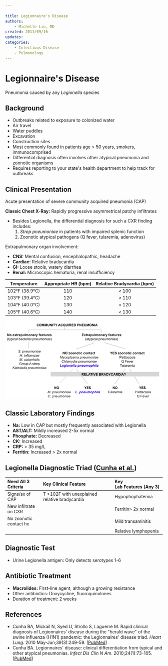 ```yaml
---

title: Legionnaire's Disease
authors:
    - Michelle Lin, MD
created: 2011/09/16
updates:
categories:
    - Infectious Disease
    - Pulmonology
---
```


# Legionnaire's Disease

Pneumonia caused by any _Legionella_ species

## Background

- Outbreaks related to exposure to colonized water
- Air travel
- Water puddles
- Excavation
- Construction sites
- Most commonly found in patients age > 50 years, smokers, immunocomprised
- Differential diagnosis often involves other atypical pneumonia and zoonotic organisms 
- Requires reporting to your state's health department to help track for outbreaks

## Clinical Presentation

Acute presentation of severe community acquired pneumonia (CAP) 

**Classic Chest X-Ray:** Rapidly progressive asymmetrical patchy infiltrates

- Besides Legionella, the differential diagnosis for such a CXR finding includes: 
  1. _Strep pneumoniae_ in patients with impaired splenic function 
  2. Zoonotic atypical pathogens (Q fever, tularemia, adenovirus)

Extrapulmonary organ involvement:

- **CNS:** Mental confusion, encephalopathic, headache
- **Cardiac:** Relative bradycardia
- **GI:** Loose stools, watery diarrhea
- **Renal:** Microscopic hematuria, renal insufficiency 

| Temperature    | Appropriate HR (bpm) | Relative Bradycardia (bpm) |
| -------------- | :------------------: | :------------------------: |
| 102°F (38.9°C) | 110                  | &lt; 100                   |
| 103°F (39.4°C) | 120                  | &lt; 110                   |
| 104°F (40.0°C) | 130                  | &lt; 120                   |
| 105°F (40.6°C) | 140                  | &lt; 130                   |

![Legionella clinical pathway](image-1.png)

## Classic Laboratory Findings

- **Na:** Low in CAP but mostly frequently associated with Legionella 
- **AST/ALT:** Mildly increased 2-5x normal
- **Phosphate:** Decreased
- **CK:** Increased
- **CRP:** > 35 mg/L
- **Ferritin:** Increased > 2x normal 

## Legionella Diagnostic Triad ([Cunha et al.](http://www.ncbi.nlm.nih.gov/pubmed/?term=20457348))

| **Need All 3 Criteria**  | **Key Clinical Feature**                      | **Key Lab Features (Any 3)** |
| :----------------------- | :-------------------------------------------- | :--------------------------- |
| Signs/sx of CAP          | T >102F with unexplained relative bradycardia | Hypophophatemia              |
| New infiltrate on CXR    |                                               | Ferritin> 2x normal          |
| No zoonotic contact hx   |                                               | Mild transaminitis           |
|                          |                                               | Relative lymphopenia         |

## Diagnostic Test

- Urine Legionella antigen: Only detects serotypes 1-6

## Antibiotic Treatment

- **Macrolides:** First-line agent, although a growing resistance
- Other antibiotics: Doxycycline, fluoroquinolones 
- Duration of treatment: 2 weeks

## References

- Cunha BA, Mickail N, Syed U, Strollo S, Laguerre M. Rapid clinical diagnosis of Legionnaires' disease during the "herald wave" of the swine influenza (H1N1) pandemic: the Legionnaires' disease triad. _Heart Lung_. 2010 May-Jun;39(3):249-59. [[PubMed](http://www.ncbi.nlm.nih.gov/pubmed/?term=20457348)]
- Cunha BA. Legionnaires' disease: clinical differentiation from typical and other atypical pneumonias. _Infect Dis Clin N Am_. 2010;24(1):73-105. [[PubMed](http://www.ncbi.nlm.nih.gov/pubmed/?term=20171547)]
